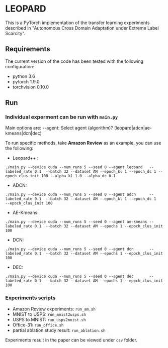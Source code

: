 # LEOPARD
This is a PyTorch implementation of the transfer learning experiments described in "Autonomous Cross Domain Adaptation under Extreme Label Scarcity".


## Requirements
The current version of the code has been tested with the following configuration:
- python 3.6
- pytorch 1.9.0
- torchvision 0.10.0

## Run
### Individual experment can be run with `main.py`
Main options are:
--agent: Select agent (algorithm)? (leopard|adcn|ae-kmeans|dcn|dec)

To run specific methods, take **Amazon Review** as an example, you can use the following:
- Leopard++ : 
```
./main.py --device cuda --num_runs 5 --seed 0 --agent leopard   --labeled_rate 0.1  --batch 32 --dataset AM --epoch_kl 1 --epoch_dc 1 --epoch_clus_init 100 --alpha_kl 1.0 --alpha_dc 0.1
```
- ADCN:
```
./main.py --device cuda --num_runs 5 --seed 0 --agent adcn      --labeled_rate 0.1  --batch 32 --dataset AM --epoch_kl 1 --epoch_dc 1   --epoch_clus_init 100
```
- AE-Kmeans:
```
./main.py --device cuda --num_runs 5 --seed 0 --agent ae-kmeans --labeled_rate 0.1  --batch 32 --dataset AM --epochs 1 --epoch_clus_init 100
```
- DCN:
```
./main.py --device cuda --num_runs 5 --seed 0 --agent dcn       --labeled_rate 0.1  --batch 32 --dataset AM --epochs 1 --epoch_clus_init 100
```
- DEC:
```
./main.py --device cuda --num_runs 5 --seed 0 --agent dec       --labeled_rate 0.1  --batch 32 --dataset AM --epochs 1 --epoch_clus_init 100
```



### Experiments scripts
- Amazon Review experiments: `run_am.sh`
- MNIST to USPS: `run_mnist2usps.sh`
- USPS to MNIST: `run_usps2mnist.sh`
- Office-31: `run_office.sh`
- partial ablation study result: `run_ablation.sh`

Experiments result in the paper can be viewed under `csv` folder.


